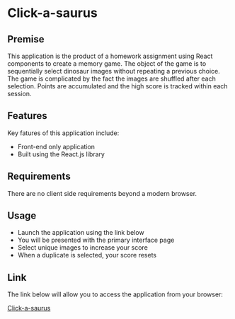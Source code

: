 # Click-a-saurus


## Premise
This application is the product of a homework assignment using React components to create a memory game.  The object of the game is to
sequentially select dinosaur images without repeating a previous choice.  The game is complicated by the fact the images are shuffled after each selection.  Points are accumulated and the high score is tracked within each session.     


## Features
Key fatures of this application include:

* Front-end only application
* Built using the React.js library 


## Requirements
There are no client side requirements beyond a modern browser.  


## Usage
* Launch the application using the link below
* You will be presented with the primary interface page
* Select unique images to increase your score
* When a duplicate is selected, your score resets


## Link
The link below will allow you to access the application from your browser:

  [Click-a-saurus](https://steven-m-carpenter.github.io/clicky/) 

